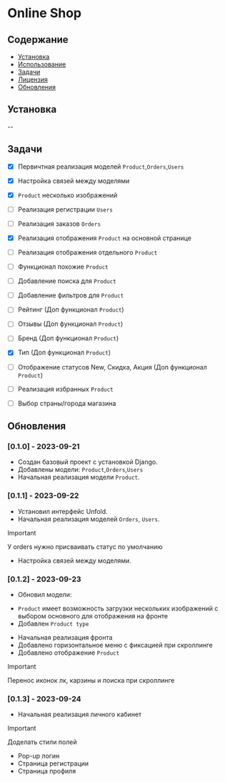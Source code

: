 # Online Shop



## Содержание

- [Установка](#установка)
- [Использование](#использование)
- [Задачи](#задачи)
- [Лицензия](#лицензия)
- [Обновления](#обновления)

## Установка

--

## Задачи

- [x] Первичтная реализация моделей `Product`,`Orders`,`Users`
- [x] Настройка связей между моделями
- [x] `Product` несколько изображений
- [ ] Реализация регистрации `Users`
- [ ] Реализация заказов `Orders`
- [x] Реализация отображения `Product` на основной странице
- [ ] Реализация отображения отдельного `Product`
- [ ] Функционал похожие `Product`
- [ ] Добавление поиска для `Product`
- [ ] Добавление фильтров для `Product`
- [ ] Рейтинг (Доп функционал `Product`)
- [ ] Отзывы (Доп функционал `Product`)
- [ ] Бренд (Доп функционал `Product`)
- [x] Тип (Доп функционал `Product`)
- [ ] Отображение статусов New, Скидка, Акция (Доп функционал `Product`)
- [ ] Реализация избранных `Product`
- [ ] Выбор страны/города магазина


## Обновления

### [0.1.0] - 2023-09-21
- Создан базовый проект с установкой Django.
- Добавлены модели: `Product`,`Orders`,`Users`
- Начальная реализация модели `Product`.

### [0.1.1] - 2023-09-22
- Установил интерфейс Unfold.
- Начальная реализация моделей `Orders`, `Users`.
> [!IMPORTANT]
> У orders нужно присваивать статус по умолчанию
- Настройка связей между моделями.

### [0.1.2] - 2023-09-23
- Обновил модели:
* `Product` имеет возможность загрузки нескольких изображений с выбором основного для отображения на фронте
* Добавлен `Product type`
- Начальная реализация фронта
- Добавлено горизонтальное меню с фиксацией при скроллинге
- Добавлено отображение `Product`
> [!IMPORTANT]
> Перенос иконок лк, карзины и поиска при скроллинге

### [0.1.3] - 2023-09-24
- Начальная реализация личного кабинет
> [!IMPORTANT]
> Доделать стили полей
- Pop-up логин
- Страница регистрации
- Страница профиля
